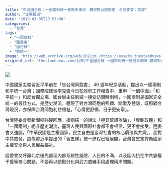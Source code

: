 ```yaml
---
title: "中國國台辦：一國兩制統一是歷史潮流　體現對台胞關愛　台陸委會：荒謬"
author: "立場報道"
date: "2019-03-05T20:53:00"
categories:
  - "台灣"
tags:
  - "一國兩制"
  - "陸委會"
  - "國台辦"
  - "劉結一"
image: "http://web.archive.org/web/2021im_/https://assets.thestandnews.com/media/photos/ch-taiwan-01_Ig3ra.png"
original_url: "thestandnews.com/台灣/中國國台辦-一國兩制統一是歷史潮流-體現對台胞關愛-台陸委會-荒謬"
---
```

![](http://web.archive.org/web/2021im_/https://assets.thestandnews.com/media/photos/ch-taiwan-01_Ig3ra.png)

中國國家主席習近平早前在「告台灣同胞書」 40 週年紀念活動，提出以一國兩制和平統一台灣；國務院總理李克強今日在政府工作報告中，重申「一個中國」「和平統一」和反台獨立場，國台辦主任劉結一接受訪問時則稱，一國兩制是國家完全統一的最佳方式，是歷史潮流，體現了對台灣同胞的照顧、關愛及體諒，既照顧台灣現況，亦保障台灣同胞利益福祉，「心情更舒暢、日子更安寧」。

台灣陸委會發新聞稿強硬回應，指劉結一的說法「極其荒謬欺騙」，「專制政體」和「一國兩制」絕非歷史潮流，臺灣人民與國際社會都不會相信、更不會接受。陸委會又強調，「中華民國是主權國家，民主自由是臺灣社會的核心價值與共識」，面對中共威脅，認為習近平提出的「習五條」統一進程已經展開，台灣會堅定捍衛國家主權安全與人民權益福祉。

陸委會又呼籲北京優先處理內部系統性風險、人民的不滿，以及區內抗拒中共霸權干擾等核心問題，不要再以統戰分化與武力威嚇手段處理兩岸問題。